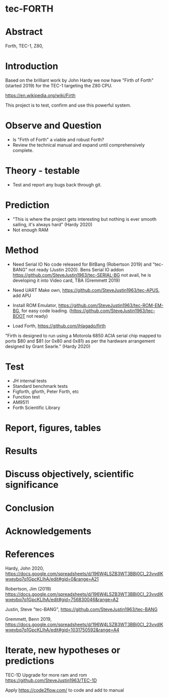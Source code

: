 # tec-FORTH

# Abstract
Forth, TEC-1, Z80, 

# Introduction 

Based on the brilliant work by John Hardy we now have "Firth of Forth" (started 2019) for the TEC-1 targeting the Z80 CPU.

https://en.wikipedia.org/wiki/Firth

This project is to  test, confirm and use this powerful system.

# Observe and Question 
* Is "Firth of Forth" a viable and robust Forth?
* Review the technical manual and expand until comprehensively complete.

 
# Theory - testable
* Test and report any bugs back through git. 



# Prediction
* "This is where the project gets interesting but nothing is ever smooth sailing, it's always hard" (Hardy 2020)
* Not enough RAM

# Method 

* Need Serial IO
No code released for BitBang (Robertson 2019) and "tec-BANG" not ready (Justin 2020).
Bens Serial IO addon https://github.com/SteveJustin1963/tec-SERIAL-BG not avail, he is developing it into Video card, TBA (Gremmett 2019)

* Need UART
Make own, https://github.com/SteveJustin1963/tec-APUS, add APU

* Install ROM Emulator, https://github.com/SteveJustin1963/tec-ROM-EM-BG, for easy code loading. (https://github.com/SteveJustin1963/tec-BOOT not ready)
* Load Forth, https://github.com/jhlagado/firth

"Firth is designed to run using a Motorola 6850 ACIA serial chip mapped to ports $80 and $81 (or 0x80 and 0x81) as per the hardware arrangement designed by Grant Searle." (Hardy 2020)
 

# Test
* JH internal tests
* Standard benchmark tests  
* Figforth, gforth, Peter Forth, etc
* Function test
* AM9511
* Forth Scientific Library

# Report, figures, tables

# Results

# Discuss objectively, scientific significance 

# Conclusion 

# Acknowledgements

# References

Hardy, John 2020, https://docs.google.com/spreadsheets/d/196W4LSZB3WT3BBj0CI_23vvdlKwxeybq7q1GpcKLlhA/edit#gid=0&range=A21

Robertson, Jim (2019) https://docs.google.com/spreadsheets/d/196W4LSZB3WT3BBj0CI_23vvdlKwxeybq7q1GpcKLlhA/edit#gid=756830046&range=A2 

Justin, Steve "tec-BANG", https://github.com/SteveJustin1963/tec-BANG

Gremmett, Benn 2019, https://docs.google.com/spreadsheets/d/196W4LSZB3WT3BBj0CI_23vvdlKwxeybq7q1GpcKLlhA/edit#gid=1031750592&range=A4



# Iterate, new hypotheses or predictions

TEC-1D Upgrade for more ram and rom
https://github.com/SteveJustin1963/TEC-1D

Apply https://code2flow.com/ to code and add to manual



